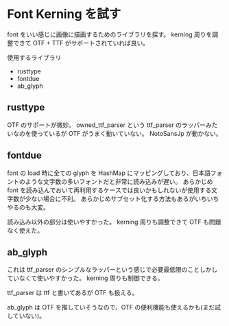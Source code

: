 # Font Kerning を試す

font をいい感じに画像に描画するためのライブラリを探す。
kerning 周りを調整できて OTF + TTF がサポートされていれば良い。

使用するライブラリ

- rusttype
- fontdue
- ab_glyph

## rusttype

OTF のサポートが微妙。
owned_ttf_parser という ttf_parser のラッパーみたいなのを使っているが OTF がうまく動いていない。
NotoSansJp が動かない。

## fontdue

font の load 時に全ての glyph を HashMap にマッピングしており、日本語フォントのような文字数の多いフォントだと非常に読み込みが遅い。
あらかじめ font を読み込んでおいて再利用するケースでは良いかもしれないが使用する文字数が少ない場合に不利。
あらかじめサブセット化する方法もあるがいちいちやるのも大変。

読み込み以外の部分は使いやすかった。
kerning 周りも調整できて OTF も問題なく使えた。

## ab_glyph

これは ttf_parser のシンプルなラッパーという感じで必要最低限のことしかしていなくて使いやすかった。
kerning 周りも制御できる。

ttf_parser は ttf と書いてあるが OTF も扱える。

ab_glyph は OTF を推していそうなので、OTF の便利機能も使えるかも(まだ試していない)。
